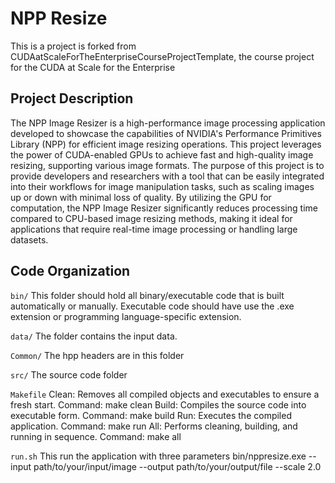 # NPP Resize
This is a project is forked from CUDAatScaleForTheEnterpriseCourseProjectTemplate, the course project for the CUDA at Scale for the Enterprise

## Project Description

The NPP Image Resizer is a high-performance image processing application developed to showcase the capabilities of NVIDIA's Performance Primitives Library (NPP) for efficient image resizing operations. This project leverages the power of CUDA-enabled GPUs to achieve fast and high-quality image resizing, supporting various image formats. The purpose of this project is to provide developers and researchers with a tool that can be easily integrated into their workflows for image manipulation tasks, such as scaling images up or down with minimal loss of quality. By utilizing the GPU for computation, the NPP Image Resizer significantly reduces processing time compared to CPU-based image resizing methods, making it ideal for applications that require real-time image processing or handling large datasets.

## Code Organization

```bin/```
This folder should hold all binary/executable code that is built automatically or manually. Executable code should have use the .exe extension or programming language-specific extension.

```data/```
The folder contains the input data.

```Common/```
The hpp headers are in this folder

```src/```
The source code folder

```Makefile```
Clean: Removes all compiled objects and executables to ensure a fresh start.
Command: make clean
Build: Compiles the source code into executable form.
Command: make build
Run: Executes the compiled application.
Command: make run
All: Performs cleaning, building, and running in sequence.
Command: make all

```run.sh```
This run the application with three parameters
bin/nppresize.exe --input path/to/your/input/image --output path/to/your/output/file --scale 2.0

